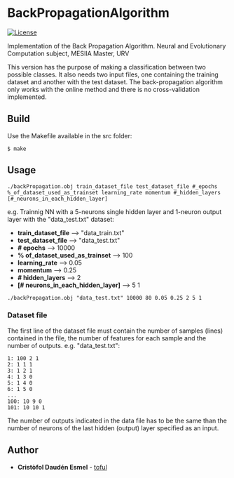 # BackPropagationAlgorithm

[![License](https://img.shields.io/github/license/toful/BackPropagationAlgorithm)](https://github.com/toful/BackPropagationAlgorithm)


Implementation of the Back Propagation Algorithm. Neural and Evolutionary Computation subject, MESIIA Master, URV

This version has the purpose of making a classification between two possible classes. It also needs two input files, one containing the training dataset and another with the test dataset.
The back-propagation algorithm only works with the online method and there is no cross-validation implemented.    


## Build
Use the Makefile available in the src folder:
```
$ make
```

## Usage
```
./backPropagation.obj train_dataset_file test_dataset_file #_epochs %_of_dataset_used_as_trainset learning_rate momentum #_hidden_layers [#_neurons_in_each_hidden_layer] 
```
e.g. Trainnig NN with a 5-neurons single hidden layer and 1-neuron output layer with the "data_test.txt" dataset:<br />
* **train_dataset_file** --> "data_train.txt" 
* **test_dataset_file** --> "data_test.txt" 
* **# epochs** --> 10000
* **% of_dataset_used_as_trainset** --> 100
* **learning_rate** --> 0.05
* **momentum** --> 0.25
* **# hidden_layers** --> 2 
* **[# neurons_in_each_hidden_layer]** --> 5 1

```
./backPropagation.obj "data_test.txt" 10000 80 0.05 0.25 2 5 1 
```
### Dataset file
The first line of the dataset file must contain the number of samples (lines) contained in the file, the number of features for each sample and the number of outputs. e.g. "data_test.txt":

	1: 100 2 1
	2: 1 1 1
	3: 1 2 1
	4: 1 3 0
	5: 1 4 0
	6: 1 5 0  
	...
	100: 10 9 0
	101: 10 10 1

The number of outputs indicated in the data file has to be the same than the number of neurons of the last hidden (output) layer specified as an input.

## Author

* **Cristòfol Daudén Esmel** - [toful](https://github.com/toful)